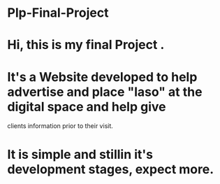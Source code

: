 # Plp-Final-Project
# Hi, this is my final Project .
# It's a Website developed to help advertise and place "laso" at the digital space and help give
clients information prior to their visit.
# It is simple and stillin it's  development stages, expect more.
